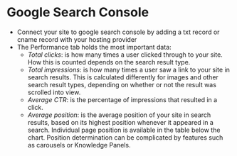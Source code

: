 # Google Search Console
- Connect your site to google search console by adding a txt record or cname record with your hosting provider
- The Performance tab holds the most important data:
    - *Total clicks*: is how many times a user clicked through to your site. How this is counted depends on the search result type. 
    - *Total impressions*: is how many times a user saw a link to your site in search results. This is calculated differently for images and other search result types, depending on whether or not the result was scrolled into view.
    - *Average CTR*: is the percentage of impressions that resulted in a click.
    - *Average position*: is the average position of your site in search results, based on its highest position whenever it appeared in a search. Individual page position is available in the table below the chart. Position determination can be complicated by features such as carousels or Knowledge Panels. 

